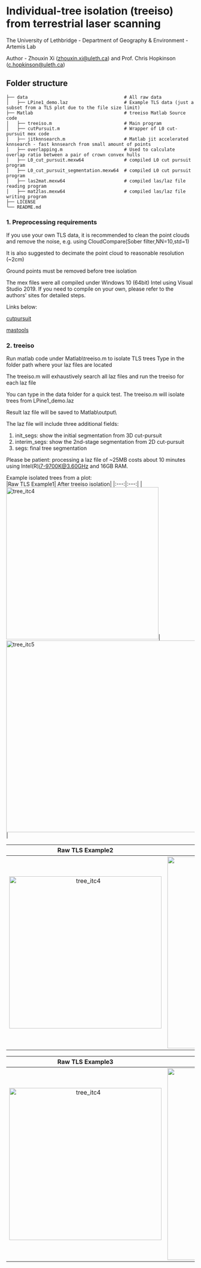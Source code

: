 # Individual-tree isolation (treeiso) from terrestrial laser scanning

The University of Lethbridge - Department of Geography & Environment - Artemis Lab

Author - Zhouxin Xi (zhouxin.xi@uleth.ca) and Prof. Chris Hopkinson (c.hopkinson@uleth.ca)

## Folder structure

    ├── data                                    # All raw data
    │   ├── LPine1_demo.laz                     # Example TLS data (just a subset from a TLS plot due to the file size limit)
    ├── Matlab                                  # treeiso Matlab Source code 
    │   ├── treeiso.m                           # Main program
    │   ├── cutPursuit.m                        # Wrapper of L0 cut-pursuit mex code
    │   ├── jitknnsearch.m                      # Matlab jit accelerated knnsearch - fast knnsearch from small amount of points
    │   ├── overlapping.m                       # Used to calculate overlap ratio between a pair of crown convex hulls
    │   ├── L0_cut_pursuit.mexw64               # compiled L0 cut pursuit program
    │   ├── L0_cut_pursuit_segmentation.mexw64  # compiled L0 cut pursuit program
    │   ├── las2mat.mexw64                      # compiled las/laz file reading program
    │   ├── mat2las.mexw64                      # compiled las/laz file writing program
    ├── LICENSE
    └── README.md

### 1. Preprocessing requirements
If you use your own TLS data, it is recommended to clean the point clouds and remove the noise, e.g. using CloudCompare(Sober filter,NN=10,std=1)

It is also suggested to decimate the point cloud to reasonable resolution (~2cm)

Ground points must be removed before tree isolation

The mex files were all compiled under Windows 10 (64bit) Intel using Visual Studio 2019. If you need to compile on your own, please refer to the authors' sites for detailed steps.

Links below:

[cutpursuit](https://github.com/loicland/cut-pursuit)

[mastools](https://github.com/plitkey/matlas_tools)

### 2. treeiso
Run matlab code under Matlab\treeiso.m to isolate TLS trees
Type in the folder path where your laz files are located

The treeiso.m will exhaustively search all laz files and run the treeiso for each laz file

You can type in the data folder for a quick test. The treeiso.m will isolate trees from LPine1_demo.laz

Result laz file will be saved to Matlab\output\

The laz file will include three additional fields:

1. init_segs: show the initial segmentation from 3D cut-pursuit
2. interim_segs: show the 2nd-stage segmentation from 2D cut-pursuit
3. segs: final tree segmentation

Please be patient: processing a laz file of ~25MB costs about 10 minutes using Intel(R)i7-9700K@3.60GHz and 16GB RAM.

Example isolated trees from a plot:  
|Raw TLS Example1| After treeiso isolation|
|:---:|:---:|
|<img width="407" alt="tree_itc4" src="https://user-images.githubusercontent.com/8785889/153339986-63e9495b-4951-4252-a089-803e50dcd0b6.png">|<img width="513" alt="tree_itc5" src="https://user-images.githubusercontent.com/8785889/153341308-42afce5f-f8ea-4179-b0b1-3aef60c176f3.png">|

|Raw TLS Example2| After treeiso isolation|
|:---:|:---:|
|<img width="407" alt="tree_itc4" src="https://user-images.githubusercontent.com/8785889/153339986-63e9495b-4951-4252-a089-803e50dcd0b6.png">|<img width="513" alt="tree_itc5" src="https://user-images.githubusercontent.com/8785889/153341308-42afce5f-f8ea-4179-b0b1-3aef60c176f3.png">|

|Raw TLS Example3| After treeiso isolation|
|:---:|:---:|
|<img width="407" alt="tree_itc4" src="https://user-images.githubusercontent.com/8785889/153339986-63e9495b-4951-4252-a089-803e50dcd0b6.png">|<img width="513" alt="tree_itc5" src="https://user-images.githubusercontent.com/8785889/153341308-42afce5f-f8ea-4179-b0b1-3aef60c176f3.png">|


